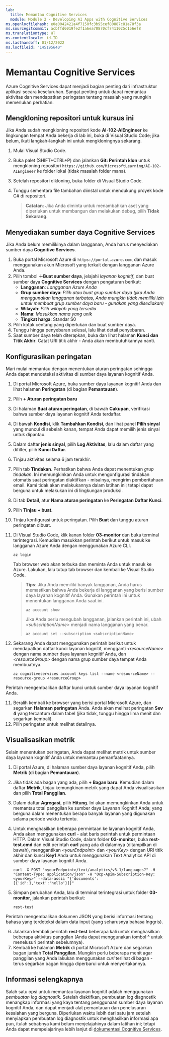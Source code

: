 ```yaml
---
lab:
  title: Memantau Cognitive Services
  module: Module 2 - Developing AI Apps with Cognitive Services
ms.openlocfilehash: e0e0042421a4f7150fc3b95cef80887c81a78f3a
ms.sourcegitcommit: acbffd6019fe2f1a6ea70870cf7411025c156ef8
ms.translationtype: HT
ms.contentlocale: id-ID
ms.lasthandoff: 01/12/2022
ms.locfileid: "145195640"
---
```

# <a name="monitor-cognitive-services"></a>Memantau Cognitive Services

Azure Cognitive Services dapat menjadi bagian penting dari infrastruktur aplikasi secara keseluruhan. Sangat penting untuk dapat memantau aktivitas dan mendapatkan peringatan tentang masalah yang mungkin memerlukan perhatian.

## <a name="clone-the-repository-for-this-course"></a>Mengkloning repositori untuk kursus ini

Jika Anda sudah mengkloning repositori kode **AI-102-AIEngineer** ke lingkungan tempat Anda bekerja di lab ini, buka di Visual Studio Code; jika belum, ikuti langkah-langkah ini untuk mengkloningnya sekarang.

1. Mulai Visual Studio Code.
2. Buka palet (SHIFT+CTRL+P) dan jalankan **Git: Perintah klon** untuk mengkloning repositori `https://github.com/MicrosoftLearning/AI-102-AIEngineer` ke folder lokal (tidak masalah folder mana).
3. Setelah repositori dikloning, buka folder di Visual Studio Code.
4. Tunggu sementara file tambahan diinstal untuk mendukung proyek kode C# di repositori.

    > **Catatan**: Jika Anda diminta untuk menambahkan aset yang diperlukan untuk membangun dan melakukan debug, pilih **Tidak Sekarang**.

## <a name="provision-a-cognitive-services-resource"></a>Menyediakan sumber daya Cognitive Services

Jika Anda belum memilikinya dalam langganan, Anda harus menyediakan sumber daya **Cognitive Services**.

1. Buka portal Microsoft Azure di `https://portal.azure.com`, dan masuk menggunakan akun Microsoft yang terkait dengan langganan Azure Anda.
2. Pilih tombol **&#65291;Buat sumber daya**, jelajahi *layanan kognitif*, dan buat sumber daya **Cognitive Services** dengan pengaturan berikut:
    - **Langganan**: *Langganan Azure Anda*
    - **Grup sumber daya**: *Pilih atau buat grup sumber daya (jika Anda menggunakan langganan terbatas, Anda mungkin tidak memiliki izin untuk membuat grup sumber daya baru - gunakan yang disediakan)*
    - **Wilayah**: *Pilih wilayah yang tersedia*
    - **Nama**: *Masukkan nama yang unik*
    - **Tingkat harga**: Standar S0
3. Pilih kotak centang yang diperlukan dan buat sumber daya.
4. Tunggu hingga penyebaran selesai, lalu lihat detail penyebaran.
5. Saat sumber daya telah diterapkan, buka dan lihat halaman **Kunci dan Titik Akhir**. Catat URI titik akhir - Anda akan membutuhkannya nanti.

## <a name="configure-an-alert"></a>Konfigurasikan peringatan

Mari mulai memantau dengan menentukan aturan peringatan sehingga Anda dapat mendeteksi aktivitas di sumber daya layanan kognitif Anda.

1. Di portal Microsoft Azure, buka sumber daya layanan kognitif Anda dan lihat halaman **Peringatan** (di bagian **Pemantauan**).
2. Pilih **+ Aturan peringatan baru**
3. Di halaman **Buat aturan peringatan**, di bawah **Cakupan**, verifikasi bahwa sumber daya layanan kognitif Anda terdaftar.
4. Di bawah **Kondisi**, klik **Tambahkan Kondisi**, dan lihat panel **Pilih sinyal** yang muncul di sebelah kanan, tempat Anda dapat memilih jenis sinyal untuk dipantau.
5. Dalam daftar **jenis sinyal**, pilih **Log Aktivitas**, lalu dalam daftar yang difilter, pilih **Kunci Daftar**.
6. Tinjau aktivitas selama 6 jam terakhir.
7. Pilih tab **Tindakan**. Perhatikan bahwa Anda dapat menentukan *grup tindakan*. Ini memungkinkan Anda untuk mengonfigurasi tindakan otomatis saat peringatan diaktifkan - misalnya, mengirim pemberitahuan email. Kami tidak akan melakukannya dalam latihan ini; tetapi dapat berguna untuk melakukan ini di lingkungan produksi.
8. Di tab **Detail**, atur **Nama aturan peringatan** ke **Peringatan Daftar Kunci**.
9. Pilih **Tinjau + buat**. 
10. Tinjau konfigurasi untuk peringatan. Pilih **Buat** dan tunggu aturan peringatan dibuat.
11. Di Visual Studio Code, klik kanan folder **03-monitor** dan buka terminal terintegrasi. Kemudian masukkan perintah berikut untuk masuk ke langganan Azure Anda dengan menggunakan Azure CLI.

    ```
    az login
    ```

    Tab browser web akan terbuka dan meminta Anda untuk masuk ke Azure. Lakukan, lalu tutup tab browser dan kembali ke Visual Studio Code.

    > **Tips**: Jika Anda memiliki banyak langganan, Anda harus memastikan bahwa Anda bekerja di langganan yang berisi sumber daya layanan kognitif Anda.  Gunakan perintah ini untuk menentukan langganan Anda saat ini.
    >
    > ```
    > az account show
    > ```
    >
    > Jika Anda perlu mengubah langganan, jalankan perintah ini, ubah *&lt;subscriptionName&gt;* menjadi nama langganan yang benar.
    >
    > ```
    > az account set --subscription <subscriptionName>
    > ```

10. Sekarang Anda dapat menggunakan perintah berikut untuk mendapatkan daftar kunci layanan kognitif, mengganti *&lt;resourceName&gt;* dengan nama sumber daya layanan kognitif Anda, dan *&lt;resourceGroup&gt;*  dengan nama grup sumber daya tempat Anda membuatnya.

    ```
    az cognitiveservices account keys list --name <resourceName> --resource-group <resourceGroup>
    ```

Perintah mengembalikan daftar kunci untuk sumber daya layanan kognitif Anda.

11. Beralih kembali ke browser yang berisi portal Microsoft Azure, dan segarkan **Halaman peringatan** Anda. Anda akan melihat peringatan **Sev 4** yang tercantum dalam tabel (jika tidak, tunggu hingga lima menit dan segarkan kembali).
12. Pilih peringatan untuk melihat detailnya.

## <a name="visualize-a-metric"></a>Visualisasikan metrik

Selain menentukan peringatan, Anda dapat melihat metrik untuk sumber daya layanan kognitif Anda untuk memantau pemanfaatannya.

1. Di portal Azure, di halaman sumber daya layanan kognitif Anda, pilih **Metrik** (di bagian **Pemantauan**).
2. Jika tidak ada bagan yang ada, pilih **+ Bagan baru**. Kemudian dalam daftar **Metrik**, tinjau kemungkinan metrik yang dapat Anda visualisasikan dan pilih **Total Panggilan**.
3. Dalam daftar **Agregasi**, pilih **Hitung**.  Ini akan memungkinkan Anda untuk memantau total panggilan ke sumber daya Layanan Kognitif Anda; yang berguna dalam menentukan berapa banyak layanan yang digunakan selama periode waktu tertentu.
4. Untuk menghasilkan beberapa permintaan ke layanan kognitif Anda, Anda akan menggunakan **curl** - alat baris perintah untuk permintaan HTTP. Dalam Visual Studio Code, dalam folder **03-monitor**, buka **rest-test.cmd** dan edit perintah **curl** yang ada di dalamnya (ditampilkan di bawah), menggantikan *&lt;yourEndpoint&gt;* dan *&lt;yourKey&gt;* dengan URI titik akhir dan kunci **Key1** Anda untuk menggunakan Text Analytics API di sumber daya layanan kognitif Anda.

    ```
    curl -X POST "<yourEndpoint>/text/analytics/v3.1/languages?" -H "Content-Type: application/json" -H "Ocp-Apim-Subscription-Key: <yourKey>" --data-ascii "{'documents':           [{'id':1,'text':'hello'}]}"
    ```

5. Simpan perubahan Anda, lalu di terminal terintegrasi untuk folder **03-monitor**, jalankan perintah berikut:

    ```
    rest-test
    ```

Perintah mengembalikan dokumen JSON yang berisi informasi tentang bahasa yang terdeteksi dalam data input (yang seharusnya bahasa Inggris).

6. Jalankan kembali perintah **rest-test** beberapa kali untuk menghasilkan beberapa aktivitas panggilan (Anda dapat menggunakan tombol **^** untuk menelusuri perintah sebelumnya).
7. Kembali ke halaman **Metrik** di portal Microsoft Azure dan segarkan bagan jumlah **Total Panggilan**. Mungkin perlu beberapa menit agar panggilan yang Anda lakukan menggunakan *curl* terlihat di bagan - terus segarkan bagan hingga diperbarui untuk menyertakannya.

## <a name="more-information"></a>Informasi selengkapnya

Salah satu opsi untuk memantau layanan kognitif adalah menggunakan *pembuatan log diagnostik*. Setelah diaktifkan, pembuatan log diagnostik menangkap informasi yang kaya tentang penggunaan sumber daya layanan kognitif Anda, dan dapat menjadi alat pemantauan dan penelusuran kesalahan yang berguna. Diperlukan waktu lebih dari satu jam setelah menyiapkan pembuatan log diagnostik untuk menghasilkan informasi apa pun, itulah sebabnya kami belum menjelajahinya dalam latihan ini; tetapi Anda dapat mempelajarinya lebih lanjut di [dokumentasi Cognitive Services](https://docs.microsoft.com/azure/cognitive-services/diagnostic-logging).
